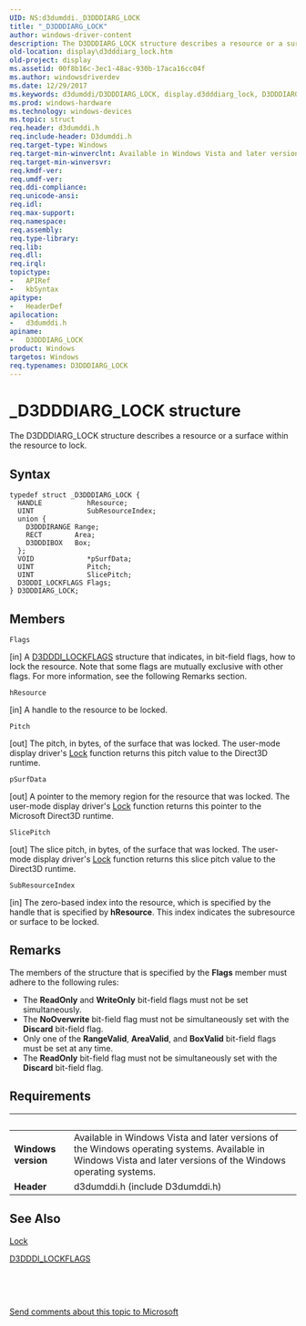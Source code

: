 ```yaml
---
UID: NS:d3dumddi._D3DDDIARG_LOCK
title: "_D3DDDIARG_LOCK"
author: windows-driver-content
description: The D3DDDIARG_LOCK structure describes a resource or a surface within the resource to lock.
old-location: display\d3dddiarg_lock.htm
old-project: display
ms.assetid: 00f8b16c-3ec1-48ac-930b-17aca16cc04f
ms.author: windowsdriverdev
ms.date: 12/29/2017
ms.keywords: d3dumddi/D3DDDIARG_LOCK, display.d3dddiarg_lock, D3DDDIARG_LOCK structure [Display Devices], UMDisplayDriver_param_Structs_484ea489-6a0a-466a-b4d2-39d6f0eb5642.xml, D3DDDIARG_LOCK, _D3DDDIARG_LOCK
ms.prod: windows-hardware
ms.technology: windows-devices
ms.topic: struct
req.header: d3dumddi.h
req.include-header: D3dumddi.h
req.target-type: Windows
req.target-min-winverclnt: Available in Windows Vista and later versions of the Windows operating systems.
req.target-min-winversvr: 
req.kmdf-ver: 
req.umdf-ver: 
req.ddi-compliance: 
req.unicode-ansi: 
req.idl: 
req.max-support: 
req.namespace: 
req.assembly: 
req.type-library: 
req.lib: 
req.dll: 
req.irql: 
topictype:
-	APIRef
-	kbSyntax
apitype:
-	HeaderDef
apilocation:
-	d3dumddi.h
apiname:
-	D3DDDIARG_LOCK
product: Windows
targetos: Windows
req.typenames: D3DDDIARG_LOCK
---
```


# _D3DDDIARG_LOCK structure
The D3DDDIARG_LOCK structure describes a resource or a surface within the resource to lock.

## Syntax
````
typedef struct _D3DDDIARG_LOCK {
  HANDLE           hResource;
  UINT             SubResourceIndex;
  union {
    D3DDDIRANGE Range;
    RECT        Area;
    D3DDDIBOX   Box;
  };
  VOID             *pSurfData;
  UINT             Pitch;
  UINT             SlicePitch;
  D3DDDI_LOCKFLAGS Flags;
} D3DDDIARG_LOCK;
````

## Members


`Flags`

[in] A <a href="..\d3dumddi\ns-d3dumddi-_d3dddi_lockflags.md">D3DDDI_LOCKFLAGS</a> structure that indicates, in bit-field flags, how to lock the resource. Note that some flags are mutually exclusive with other flags. For more information, see the following Remarks section.

`hResource`

[in] A handle to the resource to be locked.

`Pitch`

[out] The pitch, in bytes, of the surface that was locked. The user-mode display driver's <a href="..\d3dumddi\nc-d3dumddi-pfnd3dddi_lock.md">Lock</a> function returns this pitch value to the Direct3D runtime.

`pSurfData`

[out] A pointer to the memory region for the resource that was locked. The user-mode display driver's <a href="..\d3dumddi\nc-d3dumddi-pfnd3dddi_lock.md">Lock</a> function returns this pointer to the Microsoft Direct3D runtime.

`SlicePitch`

[out] The slice pitch, in bytes, of the surface that was locked. The user-mode display driver's <a href="..\d3dumddi\nc-d3dumddi-pfnd3dddi_lock.md">Lock</a> function returns this slice pitch value to the Direct3D runtime.

`SubResourceIndex`

[in] The zero-based index into the resource, which is specified by the handle that is specified by <b>hResource</b>. This index indicates the subresource or surface to be locked.

## Remarks
The members of the structure that is specified by the <b>Flags</b> member must adhere to the following rules:

<ul>
<li>
The <b>ReadOnly</b> and <b>WriteOnly</b> bit-field flags must not be set simultaneously.

</li>
<li>
The <b>NoOverwrite</b> bit-field flag must not be simultaneously set with the <b>Discard</b> bit-field flag.

</li>
<li>
Only one of the <b>RangeValid</b>, <b>AreaValid</b>, and <b>BoxValid</b> bit-field flags must be set at any time.

</li>
<li>
The <b>ReadOnly</b> bit-field flag must not be simultaneously set with the <b>Discard</b> bit-field flag.

</li>
</ul>

## Requirements
| &nbsp; | &nbsp; |
| ---- |:---- |
| **Windows version** | Available in Windows Vista and later versions of the Windows operating systems. Available in Windows Vista and later versions of the Windows operating systems. |
| **Header** | d3dumddi.h (include D3dumddi.h) |

## See Also

<a href="..\d3dumddi\nc-d3dumddi-pfnd3dddi_lock.md">Lock</a>



<a href="..\d3dumddi\ns-d3dumddi-_d3dddi_lockflags.md">D3DDDI_LOCKFLAGS</a>



 

 

<a href="mailto:wsddocfb@microsoft.com?subject=Documentation%20feedback [display\display]:%20D3DDDIARG_LOCK structure%20 RELEASE:%20(12/29/2017)&amp;body=%0A%0APRIVACY STATEMENT%0A%0AWe use your feedback to improve the documentation. We don't use your email address for any other purpose, and we'll remove your email address from our system after the issue that you're reporting is fixed. While we're working to fix this issue, we might send you an email message to ask for more info. Later, we might also send you an email message to let you know that we've addressed your feedback.%0A%0AFor more info about Microsoft's privacy policy, see http://privacy.microsoft.com/en-us/default.aspx." title="Send comments about this topic to Microsoft">Send comments about this topic to Microsoft</a>